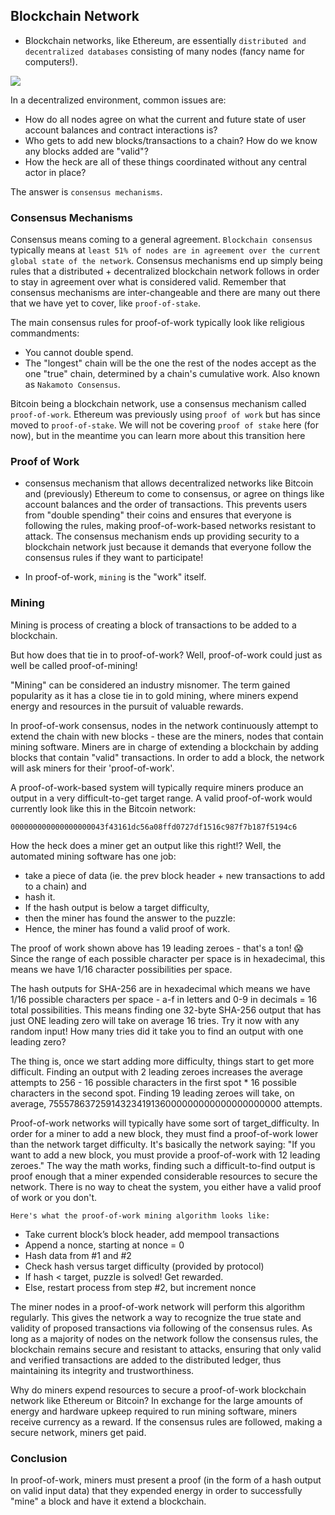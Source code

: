 ## Blockchain Network

- Blockchain networks, like Ethereum, are essentially `distributed and decentralized databases` consisting of many nodes (fancy name for computers!).

<img src="../assets/blockchain-network.jpg">

In a decentralized environment, common issues are:

- How do all nodes agree on what the current and future state of user account balances and contract interactions is?
- Who gets to add new blocks/transactions to a chain? How do we know any blocks added are "valid"?
- How the heck are all of these things coordinated without any central actor in place?

The answer is `consensus mechanisms`.

### Consensus Mechanisms

Consensus means coming to a general agreement. `Blockchain consensus` typically means at `least 51% of nodes are in agreement over the current global state of the network`. Consensus mechanisms end up simply being rules that a distributed + decentralized blockchain network follows in order to stay in agreement over what is considered valid. Remember that consensus mechanisms are inter-changeable and there are many out there that we have yet to cover, like `proof-of-stake`.

The main consensus rules for proof-of-work typically look like religious commandments:

- You cannot double spend.
- The "longest" chain will be the one the rest of the nodes accept as the one "true" chain, determined by a chain's cumulative work. Also known as `Nakamoto Consensus`.

Bitcoin being a blockchain network, use a consensus mechanism called `proof-of-work`. Ethereum was previously using `proof of work` but has since moved to `proof-of-stake`. We will not be covering `proof of stake` here (for now), but in the meantime you can learn more about this transition here

### Proof of Work

- consensus mechanism that allows decentralized networks like Bitcoin and (previously) Ethereum to come to consensus, or agree on things like account balances and the order of transactions. This prevents users from "double spending" their coins and ensures that everyone is following the rules, making proof-of-work-based networks resistant to attack. The consensus mechanism ends up providing security to a blockchain network just because it demands that everyone follow the consensus rules if they want to participate!

- In proof-of-work, `mining` is the "work" itself.

### Mining

Mining is process of creating a block of transactions to be added to a blockchain.

But how does that tie in to proof-of-work? Well, proof-of-work could just as well be called proof-of-mining!

"Mining" can be considered an industry misnomer. The term gained popularity as it has a close tie in to gold mining, where miners expend energy and resources in the pursuit of valuable rewards.

In proof-of-work consensus, nodes in the network continuously attempt to extend the chain with new blocks - these are the miners, nodes that contain mining software. Miners are in charge of extending a blockchain by adding blocks that contain "valid" transactions. In order to add a block, the network will ask miners for their 'proof-of-work'.

A proof-of-work-based system will typically require miners produce an output in a very difficult-to-get target range. A valid proof-of-work would currently look like this in the Bitcoin network:

`000000000000000000043f43161dc56a08ffd0727df1516c987f7b187f5194c6`

How the heck does a miner get an output like this right!? Well, the automated mining software has one job:

- take a piece of data (ie. the prev block header + new transactions to add to a chain) and
- hash it.
- If the hash output is below a target difficulty,
- then the miner has found the answer to the puzzle:
- Hence, the miner has found a valid proof of work.

The proof of work shown above has 19 leading zeroes - that's a ton! :scream: Since the range of each possible character per space is in hexadecimal, this means we have 1/16 character possibilities per space.

The hash outputs for SHA-256 are in hexadecimal which means we have 1/16 possible characters per space - a-f in letters and 0-9 in decimals = 16 total possibilities. This means finding one 32-byte SHA-256 output that has just ONE leading zero will take on average 16 tries. Try it now with any random input! How many tries did it take you to find an output with one leading zero?

The thing is, once we start adding more difficulty, things start to get more difficult. Finding an output with 2 leading zeroes increases the average attempts to 256 - 16 possible characters in the first spot \* 16 possible characters in the second spot. Finding 19 leading zeroes will take, on average, 75557863725914323419136000000000000000000000 attempts.

Proof-of-work networks will typically have some sort of target_difficulty. In order for a miner to add a new block, they must find a proof-of-work lower than the network target difficulty. It's basically the network saying: "If you want to add a new block, you must provide a proof-of-work with 12 leading zeroes." The way the math works, finding such a difficult-to-find output is proof enough that a miner expended considerable resources to secure the network. There is no way to cheat the system, you either have a valid proof of work or you don't.

`Here's what the proof-of-work mining algorithm looks like:`

- Take current block’s block header, add mempool transactions
- Append a nonce, starting at nonce = 0
- Hash data from #1 and #2
- Check hash versus target difficulty (provided by protocol)
- If hash < target, puzzle is solved! Get rewarded.
- Else, restart process from step #2, but increment nonce

The miner nodes in a proof-of-work network will perform this algorithm regularly. This gives the network a way to recognize the true state and validity of proposed transactions via following of the consensus rules. As long as a majority of nodes on the network follow the consensus rules, the blockchain remains secure and resistant to attacks, ensuring that only valid and verified transactions are added to the distributed ledger, thus maintaining its integrity and trustworthiness.

Why do miners expend resources to secure a proof-of-work blockchain network like Ethereum or Bitcoin? In exchange for the large amounts of energy and hardware upkeep required to run mining software, miners receive currency as a reward. If the consensus rules are followed, making a secure network, miners get paid.

### Conclusion

In proof-of-work, miners must present a proof (in the form of a hash output on valid input data) that they expended energy in order to successfully "mine" a block and have it extend a blockchain.
